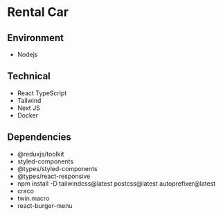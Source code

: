 # Rental Car

## Environment
- Nodejs

## Technical
- React TypeScript
- Tailwind
- Next JS
- Docker

## Dependencies
- @reduxjs/toolkit
- styled-components
- @types/styled-components
- @types/react-responsive
- npm install -D tailwindcss@latest postcss@latest autoprefixer@latest
- craco
- twin.macro
- react-burger-menu
